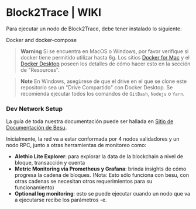 # Block2Trace | WIKI
Para ejecutar un nodo de Block2Trace, debe tener instalado lo siguiente:

  Docker and docker-compose
  
> **Warning**
> Si se encuentra en MacOS o Windows, por favor verifique si docker tiene permitido utilizar hasta 6g. Los sitios [Docker for Mac](https://docs.docker.com/desktop/mac/) y el [Docker Desktop](https://docs.docker.com/desktop/install/windows-install/) poseen los detalles de cómo hacer esto en la sección de "Resources".

> **Note**
> En Windows, asegùrese de que el drive en el que se clone este repositorio sea un "Drive Compartido" con Docker Desktop. Se recomienda ejecutar todos los comandos de `GitBash`, `Nodejs` o `Yarn`.

### Dev Network Setup
La guía de toda nuestra documentación puede ser hallada en [Sitio de Documentación de Besu](https://besu.hyperledger.org/en/stable/).

Inicialmente, la red va a estar conformada por 4 nodos validadores y un nodo RPC, junto a otras herramientas de monitoreo como:
<br/>
- **Alethio Lite Explorer**: para explorar la data de la blockchain a nivel de bloque, transacción y cuenta
- **Metric Monitoring via Prometheus y Grafana**: brinda insights de cómo progresa la cadena de bloques. (Nota: Esto sólo funciona con besu, con otras cadenas se necesitan otros requerimientos para su funcionamiento)
- **Optional log monitoring**: esto se puede ejecutar cuando un nodo que va a ejecutarse recibe los parámetros -e.
